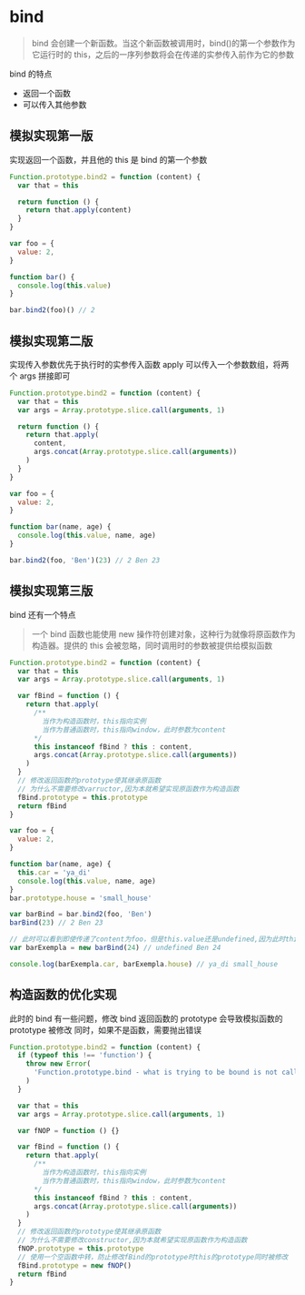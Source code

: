 # bind

> bind 会创建一个新函数。当这个新函数被调用时，bind()的第一个参数作为它运行时的 this，之后的一序列参数将会在传递的实参传入前作为它的参数

bind 的特点

- 返回一个函数
- 可以传入其他参数

## 模拟实现第一版

实现返回一个函数，并且他的 this 是 bind 的第一个参数

```javascript
Function.prototype.bind2 = function (content) {
  var that = this

  return function () {
    return that.apply(content)
  }
}

var foo = {
  value: 2,
}

function bar() {
  console.log(this.value)
}

bar.bind2(foo)() // 2
```

## 模拟实现第二版

实现传入参数优先于执行时的实参传入函数
apply 可以传入一个参数数组，将两个 args 拼接即可

```javascript
Function.prototype.bind2 = function (content) {
  var that = this
  var args = Array.prototype.slice.call(arguments, 1)

  return function () {
    return that.apply(
      content,
      args.concat(Array.prototype.slice.call(arguments))
    )
  }
}

var foo = {
  value: 2,
}

function bar(name, age) {
  console.log(this.value, name, age)
}

bar.bind2(foo, 'Ben')(23) // 2 Ben 23
```

## 模拟实现第三版

bind 还有一个特点

> 一个 bind 函数也能使用 new 操作符创建对象，这种行为就像将原函数作为构造器。提供的 this 会被忽略，同时调用时的参数被提供给模拟函数

```javascript
Function.prototype.bind2 = function (content) {
  var that = this
  var args = Array.prototype.slice.call(arguments, 1)

  var fBind = function () {
    return that.apply(
      /**  
        当作为构造函数时，this指向实例
        当作为普通函数时，this指向window，此时参数为content
      */
      this instanceof fBind ? this : content,
      args.concat(Array.prototype.slice.call(arguments))
    )
  }
  // 修改返回函数的prototype使其继承原函数
  // 为什么不需要修改varructor,因为本就希望实现原函数作为构造函数
  fBind.prototype = this.prototype
  return fBind
}

var foo = {
  value: 2,
}

function bar(name, age) {
  this.car = 'ya_di'
  console.log(this.value, name, age)
}
bar.prototype.house = 'small_house'

var barBind = bar.bind2(foo, 'Ben')
barBind(23) // 2 Ben 23

// 此时可以看到即使传递了content为foo，但是this.value还是undefined,因为此时this指向实例barExempla
var barExempla = new barBind(24) // undefined Ben 24

console.log(barExempla.car, barExempla.house) // ya_di small_house
```

## 构造函数的优化实现

此时的 bind 有一些问题，修改 bind 返回函数的 prototype 会导致模拟函数的 prototype 被修改
同时，如果不是函数，需要抛出错误

```javascript
Function.prototype.bind2 = function (content) {
  if (typeof this !== 'function') {
    throw new Error(
      'Function.prototype.bind - what is trying to be bound is not callable'
    )
  }

  var that = this
  var args = Array.prototype.slice.call(arguments, 1)

  var fNOP = function () {}

  var fBind = function () {
    return that.apply(
      /**  
        当作为构造函数时，this指向实例
        当作为普通函数时，this指向window，此时参数为content
      */
      this instanceof fBind ? this : content,
      args.concat(Array.prototype.slice.call(arguments))
    )
  }
  // 修改返回函数的prototype使其继承原函数
  // 为什么不需要修改constructor,因为本就希望实现原函数作为构造函数
  fNOP.prototype = this.prototype
  // 使用一个空函数中转，防止修改fBind的prototype时this的prototype同时被修改
  fBind.prototype = new fNOP()
  return fBind
}
```
